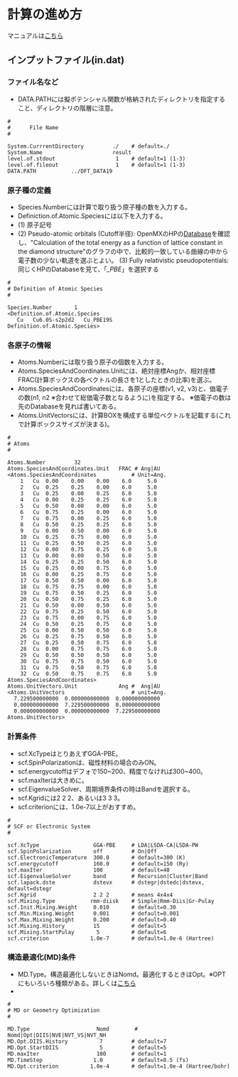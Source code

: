 # 計算の進め方
マニュアルは[こちら](https://www.openmx-square.org/openmx_man3.8jp/node56.html)

## インプットファイル(in.dat)
### ファイル名など

- DATA.PATHには擬ポテンシャル関数が格納されたディレクトリを指定すること、ディレクトリの階層に注意。

```
#
#      File Name      
#

System.CurrrentDirectory         ./    # default=./
System.Name                      result
level.of.stdout                   1    # default=1 (1-3)
level.of.fileout                  1    # default=1 (1-3)
DATA.PATH			../DFT_DATA19 
```

### 原子種の定義

- Species.Numberには計算で取り扱う原子種の数を入力する。
- Definiction.of.Atomic.Speciesには以下を入力する。
- (1) 原子記号
- (2) Pseudo-atomic orbitals (Cutoff半径): 
OpenMXのHPの[Database](https://www.openmx-square.org/vps_pao2019/)を確認し、"Calculation of the total energy as a function of lattice constant in the diamond structure"のグラフの中で、比較的一致している曲線の中から電子数の少ない軌道を選ぶとよい。
(3) Fully relativistic pseudopotentials:
同じくHPのDatabaseを見て、「*_PBE*」を選択する

```
#
# Definition of Atomic Species
#

Species.Number       1
<Definition.of.Atomic.Species
   Cu   Cu6.0S-s2p2d2   Cu_PBE19S
Definition.of.Atomic.Species>
```


### 各原子の情報

- Atoms.Numberには取り扱う原子の個数を入力する。
- Atoms.SpeciesAndCoordinates.Unitには、絶対座標Angか、相対座標FRAC(計算ボックスの各ベクトルの長さを1としたときの比率)を選ぶ。
- Atoms.SpeciesAndCoordinatesには、各原子の座標(v1, v2, v3)と、価電子の数(n1, n2 ※合わせて総価電子数となるように)を指定する。
※価電子の数は先のDatabaseを見れば書いてある。
- Atoms.UnitVectorsには、計算BOXを構成する単位ベクトルを記載する(これで計算ボックスサイズが決まる)。

```
#
# Atoms
#

Atoms.Number         32
Atoms.SpeciesAndCoordinates.Unit   FRAC # Ang|AU
<Atoms.SpeciesAndCoordinates           # Unit=Ang.
	1	Cu	0.00	0.00	0.00	6.0		5.0
	2	Cu	0.25	0.25	0.00	6.0		5.0
	3	Cu	0.25	0.00	0.25	6.0		5.0
	4	Cu	0.00	0.25	0.25	6.0		5.0
	5	Cu	0.50	0.00	0.00	6.0		5.0
	6	Cu	0.75	0.25	0.00	6.0		5.0
	7	Cu	0.75	0.00	0.25	6.0		5.0
	8	Cu	0.50	0.25	0.25	6.0		5.0
	9	Cu	0.00	0.50	0.00	6.0		5.0
	10	Cu	0.25	0.75	0.00	6.0		5.0
	11	Cu	0.25	0.50	0.25	6.0		5.0
	12	Cu	0.00	0.75	0.25	6.0		5.0
	13	Cu	0.00	0.00	0.50	6.0		5.0
	14	Cu	0.25	0.25	0.50	6.0		5.0
	15	Cu	0.25	0.00	0.75	6.0		5.0
	16	Cu	0.00	0.25	0.75	6.0		5.0
	17	Cu	0.50	0.50	0.00	6.0		5.0
	18	Cu	0.75	0.75	0.00	6.0		5.0
	19	Cu	0.75	0.50	0.25	6.0		5.0
	20	Cu	0.50	0.75	0.25	6.0		5.0
	21	Cu	0.50	0.00	0.50	6.0		5.0
	22	Cu	0.75	0.25	0.50	6.0		5.0
	23	Cu	0.75	0.00	0.75	6.0		5.0
	24	Cu	0.50	0.25	0.75	6.0		5.0
	25	Cu	0.00	0.50	0.50	6.0		5.0
	26	Cu	0.25	0.75	0.50	6.0		5.0
	27	Cu	0.25	0.50	0.75	6.0		5.0
	28	Cu	0.00	0.75	0.75	6.0		5.0
	29	Cu	0.50	0.50	0.50	6.0		5.0
	30	Cu	0.75	0.75	0.50	6.0		5.0
	31	Cu	0.75	0.50	0.75	6.0		5.0
	32	Cu	0.50	0.75	0.75	6.0		5.0
Atoms.SpeciesAndCoordinates>
Atoms.UnitVectors.Unit             Ang #  Ang|AU
<Atoms.UnitVectors                     # unit=Ang.
  7.229500000000  0.000000000000  0.000000000000
  0.000000000000  7.229500000000  0.000000000000
  0.000000000000  0.000000000000  7.229500000000
Atoms.UnitVectors>
```

### 計算条件

- scf.XcTypeはとりあえずGGA-PBE。
- scf.SpinPolarizationは、磁性材料の場合のみON。
- scf.energycutoffはデフォで150~200、精度でなければ300~400。
- scf.maxIterは大きめに。
- scf.EigenvalueSolver、周期境界条件の時はBandを選択する。
- scf.Kgridには2 2 2、あるいは3 3 3。
- scf.criterionには、1.0e-7以上がおすすめ。

```
#
# SCF or Electronic System
#

scf.XcType                 GGA-PBE     # LDA|LSDA-CA|LSDA-PW
scf.SpinPolarization       off         # On|Off
scf.ElectronicTemperature  300.0       # default=300 (K)
scf.energycutoff           160.0       # default=150 (Ry)
scf.maxIter                100         # default=40
scf.EigenvalueSolver       band        # Recursion|Cluster|Band
scf.lapack.dste            dstevx      # dstegr|dstedc|dstevx, default=dstegr
scf.Kgrid                  2 2 2       # means 4x4x4
scf.Mixing.Type           rmm-diisk    # Simple|Rmm-Diis|Gr-Pulay
scf.Init.Mixing.Weight     0.010       # default=0.30 
scf.Min.Mixing.Weight      0.001       # default=0.001 
scf.Max.Mixing.Weight      0.200       # default=0.40 
scf.Mixing.History         15          # default=5
scf.Mixing.StartPulay       5          # default=6
scf.criterion             1.0e-7       # default=1.0e-6 (Hartree) 
```

### 構造最適化(MD)条件
- MD.Type。構造最適化しないときはNomd。最適化するときはOpt。※OPTにもいろいろ種類がある。詳しくは[こちら](https://www.openmx-square.org/openmx_man3.8jp/node56.html)
- 

```
#
# MD or Geometry Optimization
#

MD.Type                     Nomd        # Nomd|Opt|DIIS|NVE|NVT_VS|NVT_NH
MD.Opt.DIIS.History          7         # default=7
MD.Opt.StartDIIS             5         # default=5
MD.maxIter                  100        # default=1
MD.TimeStep                1.0         # default=0.5 (fs)
MD.Opt.criterion          1.0e-4       # default=1.0e-4 (Hartree/bohr)
```
